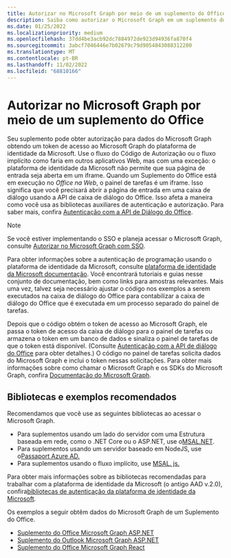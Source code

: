 ```yaml
---
title: Autorizar no Microsoft Graph por meio de um suplemento do Office
description: Saiba como autorizar o Microsoft Graph em um suplemento do Office.
ms.date: 01/25/2022
ms.localizationpriority: medium
ms.openlocfilehash: 37dd4be3acb92dc7884972de923d94936fa870f4
ms.sourcegitcommit: 3abcf7046446e7b02679c79d9054843088312200
ms.translationtype: MT
ms.contentlocale: pt-BR
ms.lasthandoff: 11/02/2022
ms.locfileid: "68810166"
---
```

# <a name="authorize-to-microsoft-graph-from-an-office-add-in"></a>Autorizar no Microsoft Graph por meio de um suplemento do Office

Seu suplemento pode obter autorização para dados do Microsoft Graph obtendo um token de acesso ao Microsoft Graph do plataforma de identidade da Microsoft. Use o fluxo do Código de Autorização ou o fluxo implícito como faria em outros aplicativos Web, mas com uma exceção: o plataforma de identidade da Microsoft não permite que sua página de entrada seja aberta em um iframe. Quando um Suplemento do Office está em execução no *Office na Web*, o painel de tarefas é um iframe. Isso significa que você precisará abrir a página de entrada em uma caixa de diálogo usando a API de caixa de diálogo do Office. Isso afeta a maneira como você usa as bibliotecas auxiliares de autenticação e autorização. Para saber mais, confira [Autenticação com a API de Diálogo do Office](auth-with-office-dialog-api.md).

> [!NOTE]
> Se você estiver implementando o SSO e planeja acessar o Microsoft Graph, consulte [Autorizar no Microsoft Graph com SSO](authorize-to-microsoft-graph.md).

Para obter informações sobre a autenticação de programação usando o plataforma de identidade da Microsoft, consulte [plataforma de identidade da Microsoft documentação](/azure/active-directory/develop). Você encontrará tutoriais e guias nesse conjunto de documentação, bem como links para amostras relevantes. Mais uma vez, talvez seja necessário ajustar o código nos exemplos a serem executados na caixa de diálogo do Office para contabilizar a caixa de diálogo do Office que é executada em um processo separado do painel de tarefas.

Depois que o código obtém o token de acesso ao Microsoft Graph, ele passa o token de acesso da caixa de diálogo para o painel de tarefas ou armazena o token em um banco de dados e sinaliza o painel de tarefas de que o token está disponível. (Consulte [Autenticação com a API de diálogo do Office](auth-with-office-dialog-api.md) para obter detalhes.) O código no painel de tarefas solicita dados do Microsoft Graph e inclui o token nessas solicitações. Para obter mais informações sobre como chamar o Microsoft Graph e os SDKs do Microsoft Graph, confira [Documentação do Microsoft Graph](/graph/).

## <a name="recommended-libraries-and-samples"></a>Bibliotecas e exemplos recomendados

Recomendamos que você use as seguintes bibliotecas ao acessar o Microsoft Graph.

- Para suplementos usando um lado do servidor com uma Estrutura baseada em rede, como o .NET Core ou o ASP.NET, use o[MSAL.NET](https://github.com/AzureAD/microsoft-authentication-library-for-dotnet/wiki#conceptual-documentation).
- Para suplementos usando um servidor baseado em NodeJS, use o[Passaport Azure AD.](https://github.com/AzureAD/passport-azure-ad)
- Para suplementos usando o fluxo implícito, use [MSAL. js.](https://github.com/AzureAD/microsoft-authentication-library-for-js/wiki)

Para obter mais informações sobre as bibliotecas recomendadas para trabalhar com a plataforma de identidade da Microsoft (o antigo AAD v.2.0), confira[bibliotecas de autenticação da plataforma de identidade da Microsoft](/azure/active-directory/develop/reference-v2-libraries).

Os exemplos a seguir obtêm dados do Microsoft Graph de um Suplemento do Office.

- [Suplemento do Office Microsoft Graph ASP.NET](https://github.com/OfficeDev/Office-Add-in-samples/tree/main/Samples/auth/Office-Add-in-Microsoft-Graph-ASPNET)
- [Suplemento do Outlook Microsoft Graph ASP.NET](https://github.com/OfficeDev/Office-Add-in-samples/tree/main/Samples/auth/Outlook-Add-in-Microsoft-Graph-ASPNET)
- [Suplemento do Office Microsoft Graph React](https://github.com/OfficeDev/Office-Add-in-samples/tree/main/Samples/auth/Office-Add-in-Microsoft-Graph-React)
